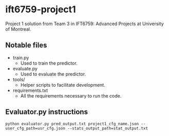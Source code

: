 # ift6759-project1

Project 1 solution from Team 3 in IFT6759: Advanced Projects
at University of Montreal.

## Notable files

* train.py
  * Used to train the predictor.
* evaluate.py
  * Used to evaluate the predictor.
* tools/
  * Helper scripts to facilitate development.
* requirements.txt
  * All the requirements necessary to run the code.

## Evaluator.py instructions

``python evaluator.py pred_output.txt project1_cfg_name.json --user_cfg_path=usr_cfg.json --stats_output_path=stat_output.txt``
